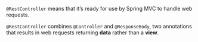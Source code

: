 
`@RestController` means that it’s ready for use by Spring MVC to handle web requests. 

`@RestController` combines `@Controller` and `@ResponseBody`, two annotations that results in web requests returning **data** rather than a **view**.